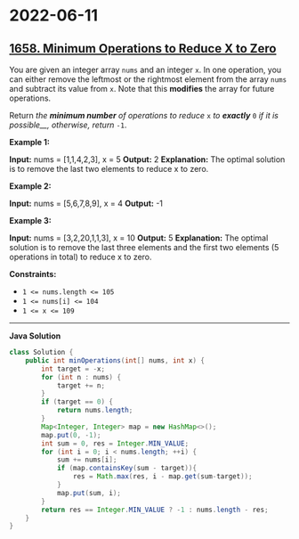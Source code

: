 # 2022-06-11

## [1658. Minimum Operations to Reduce X to Zero](https://leetcode.com/problems/minimum-operations-to-reduce-x-to-zero/)

You are given an integer array `nums` and an integer `x`. In one operation, you can either remove the leftmost or the rightmost element from the array `nums` and subtract its value from `x`. Note that this **modifies** the array for future operations.

Return _the **minimum number** of operations to reduce_ `x` _to **exactly**_ `0` _if it is possible\_\_, otherwise, return_ `-1`.

**Example 1:**

**Input:** nums = \[1,1,4,2,3\], x = 5
**Output:** 2
**Explanation:** The optimal solution is to remove the last two elements to reduce x to zero.

**Example 2:**

**Input:** nums = \[5,6,7,8,9\], x = 4
**Output:** -1

**Example 3:**

**Input:** nums = \[3,2,20,1,1,3\], x = 10
**Output:** 5
**Explanation:** The optimal solution is to remove the last three elements and the first two elements (5 operations in total) to reduce x to zero.

**Constraints:**

- `1 <= nums.length <= 105`
- `1 <= nums[i] <= 104`
- `1 <= x <= 109`

---

**Java Solution**

```java
class Solution {
    public int minOperations(int[] nums, int x) {
        int target = -x;
        for (int n : nums) {
            target += n;
        }
        if (target == 0) {
            return nums.length;
        }
        Map<Integer, Integer> map = new HashMap<>();
        map.put(0, -1);
        int sum = 0, res = Integer.MIN_VALUE;
        for (int i = 0; i < nums.length; ++i) {
            sum += nums[i];
            if (map.containsKey(sum - target)){
                res = Math.max(res, i - map.get(sum-target));
            }
            map.put(sum, i);
        }
        return res == Integer.MIN_VALUE ? -1 : nums.length - res;
    }
}
```

